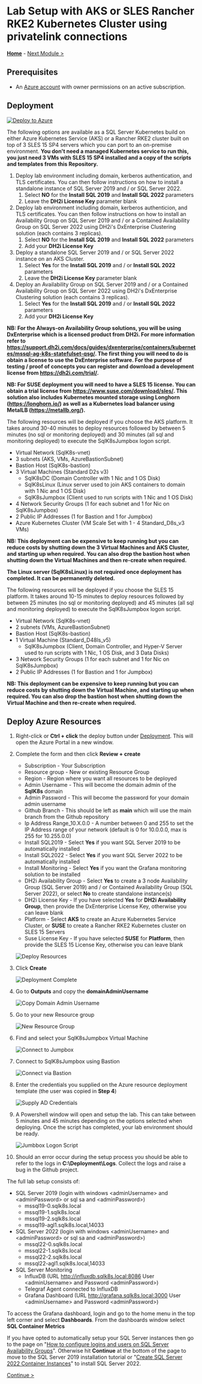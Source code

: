 # Lab Setup with AKS or SLES Rancher RKE2 Kubernetes Cluster using privatelink connections

**[Home](../README.md)** - [Next Module >](../modules/sql19.md)

## Prerequisites

* An [Azure account](https://azure.microsoft.com/free/) with owner permissions on an active subscription.

## Deployment

[![Deploy to Azure](https://aka.ms/deploytoazurebutton)](https://portal.azure.com/#create/Microsoft.Template/uri/https%3A%2F%2Fraw.githubusercontent.com%2FBobbyH49%2FSQLServerk8s%2Fmain%2Fplatform%2Fsetup.json)

The following options are available as a SQL Server Kubernetes build on either Azure Kubernetes Service (AKS) or a Rancher RKE2 cluster built on top of 3 SLES 15 SP4 servers which you can port to an on-premise environment.  **You don't need a managed Kubernetes service to run this, you just need 3 VMs with SLES 15 SP4 installed and a copy of the scripts and templates from this Repository.**

1. Deploy lab environment including domain, kerberos authentication, and TLS certificates. You can then follow instructions on how to install a standalone instance of SQL Server 2019 and \/ or SQL Server 2022.
    1. Select **NO** for the **Install SQL 2019** and **Install SQL 2022** parameters
    2. Leave the **DH2i License Key** parameter blank
2. Deploy lab environment including domain, kerberos authenticion, and TLS certificates.  You can then follow instructions on how to install an Availability Group on SQL Server 2019 and \/ or a Contained Availability Group on SQL Server 2022 using DH2i\'s DxEnterprise Clustering solution (each contains 3 replicas).
    1. Select **NO** for the **Install SQL 2019** and **Install SQL 2022** parameters
    2. Add your **DH2i License Key**
3. Deploy a standalone SQL Server 2019 and \/ or SQL Server 2022 instance on an AKS Cluster.
    1. Select **Yes** for the **Install SQL 2019** and \/ or **Install SQL 2022** parameters
    2. Leave the **DH2i License Key** parameter blank
4. Deploy an Availability Group on SQL Server 2019 and \/ or a Contained Availability Group on SQL Server 2022 using DH2i\'s DxEnterprise Clustering solution (each contains 3 replicas).
    1. Select **Yes** for the **Install SQL 2019** and \/ or **Install SQL 2022** parameters
    2. Add your **DH2i License Key**

**NB: For the Always-on Availability Group solutions, you will be using DxEnterprise which is a licensed product from DH2i.  For more information refer to https://support.dh2i.com/docs/guides/dxenterprise/containers/kubernetes/mssql-ag-k8s-statefulset-qsg/.  The first thing you will need to do is obtain a license to use the DxEnterprise software.  For the purpose of testing / proof of concepts you can register and download a development license from https://dh2i.com/trial/.**

**NB: For SUSE deployment you will need to have a SLES 15 license.  You can obtain a trial license from https://www.suse.com/download/sles/.  This solution also includes Kubernetes mounted storage using Longhorn (https://longhorn.io/) as well as a Kubernetes load balancer using MetalLB (https://metallb.org/).**

The following resources will be deployed if you choose the AKS platform.  It takes around 30-40 minutes to deploy resources followed by between 5 minutes (no sql or monitoring deployed) and 30 minutes (all sql and monitoring deployed) to execute the SqlK8sJumpbox logon script.

* Virtual Network (SqlK8s-vnet)
* 3 subnets (AKS, VMs, AzureBastionSubnet)
* Bastion Host (SqlK8s-bastion)
* 3 Virtual Machines (Standard D2s v3)
    * SqlK8sDC (Domain Controller with 1 Nic and 1 OS Disk)
    * SqlK8sLinux (Linux server used to join AKS containers to domain with 1 Nic and 1 OS Disk)
    * SqlK8sJumpbox (Client used to run scripts with 1 Nic and 1 OS Disk)
* 4 Network Security Groups (1 for each subnet and 1 for Nic on SqlK8sJumpbox)
* 2 Public IP Addresses (1 for Bastion and 1 for Jumpbox)
* Azure Kubernetes Cluster (VM Scale Set with 1 - 4 Standard_D8s_v3 VMs)

**NB: This deployment can be expensive to keep running but you can reduce costs by shutting down the 3 Virtual Machines and AKS Cluster, and starting up when required.  You can also drop the bastion host when shutting down the Virtual Machines and then re-create when required.**

**The Linux server (SqlK8sLinux) is not required once deployment has completed.  It can be permanently deleted.**

The following resources will be deployed if you choose the SLES 15 platform.  It takes around 10-15 minutes to deploy resources followed by between 25 minutes (no sql or monitoring deployed) and 45 minutes (all sql and monitoring deployed) to execute the SqlK8sJumpbox logon script.

* Virtual Network (SqlK8s-vnet)
* 2 subnets (VMs, AzureBastionSubnet)
* Bastion Host (SqlK8s-bastion)
* 1 Virtual Machine (Standard_D48ls_v5)
    * SqlK8sJumpbox (Client, Domain Controller, and Hyper-V Server used to run scripts with 1 Nic, 1 OS Disk, and 3 Data Disks)
* 3 Network Security Groups (1 for each subnet and 1 for Nic on SqlK8sJumpbox)
* 2 Public IP Addresses (1 for Bastion and 1 for Jumpbox)

**NB: This deployment can be expensive to keep running but you can reduce costs by shutting down the Virtual Machine, and starting up when required.  You can also drop the bastion host when shutting down the Virtual Machine and then re-create when required.**

## Deploy Azure Resources

1. Right-click or **Ctrl + click** the deploy button under [Deployment](#deployment).  This will open the Azure Portal in a new window.

2. Complete the form and then click **Review + create**

    * Subscription - Your Subscription
    * Resource group - New or existing Resource Group
    * Region - Region where you want all resources to be deployed
    * Admin Username - This will become the domain admin of the **SqlK8s** domain
    * Admin Password - This will become the password for your domain admin username
    * Github Branch - This should be left as **main** which will use the main branch from the Github repository
    * Ip Address Range_10.X.0.0 - A number between 0 and 255 to set the IP Address range of your network (default is 0 for 10.0.0.0, max is 255 for 10.255.0.0)
    * Install SQL2019 - Select **Yes** if you want SQL Server 2019 to be automatically installed
    * Install SQL2022 - Select **Yes** if you want SQL Server 2022 to be automatically installed
    * Install Monitoring - Select **Yes** if you want the Grafana monitoring solution to be installed
    * DH2i Availability Group - Select **Yes** to create a 3 node Availability Group (SQL Server 2019) and \/ or Contained Availability Group (SQL Server 2022), or select **No** to create standalone instance(s)
    * DH2i License Key - If you have selected **Yes** for **DH2i Availability Group**, then provide the DxEnterprise License Key, otherwise you can leave blank
    * Platform - Select **AKS** to create an Azure Kubernetes Service Cluster, or **SUSE** to create a Rancher RKE2 Kubernetes cluster on SLES 15 Servers
    * Suse License Key - If you have selected **SUSE** for **Platform**, then provide the SLES 15 License Key, otherwise you can leave blank

    ![Deploy Resources](media/DeployResources.jpg)

3. Click **Create**

    ![Deployment Complete](media/DeploymentComplete.jpg)

4. Go to **Outputs** and copy the **domainAdminUsername**

    ![Copy Domain Admin Username](media/CopyDomainAdminUsername.jpg)

5. Go to your new Resource group

    ![New Resource Group](media/NewResourceGroup.jpg)

6. Find and select your SqlK8sJumpbox Virtual Machine

    ![Connect to Jumpbox](media/ConnectToJumpbox.jpg)

7. Connect to SqlK8sJumpbox using Bastion

    ![Connect via Bastion](media/ConnectViaBastion.jpg)

8. Enter the credentials you supplied on the Azure resource deployment template (the user was copied in **Step 4**)

    ![Supply AD Credentials](media/SupplyADCredentials.jpg)

9. A Powershell window will open and setup the lab.  This can take between 5 minutes and 45 minutes depending on the options selected when deploying.  Once the script has completed, your lab environment should be ready.

    ![Jumbbox Logon Script](media/JumpboxLogonScript.jpg)

10. Should an error occur during the setup process you should be able to refer to the logs in **C:\Deployment\Logs**.  Collect the logs and raise a bug in the Github project.

The full lab setup consists of:

* SQL Server 2019 (login with windows \<adminUsername\> and \<adminPassword\> or sql sa and \<adminPassword\>)
    * mssql19-0.sqlk8s.local
    * mssql19-1.sqlk8s.local
    * mssql19-2.sqlk8s.local
    * mssql19-agl1.sqlk8s.local,14033
* SQL Server 2022 (login with windows \<adminUsername\> and \<adminPassword\> or sql sa and \<adminPassword\>)
    * mssql22-0.sqlk8s.local
    * mssql22-1.sqlk8s.local
    * mssql22-2.sqlk8s.local
    * mssql22-agl1.sqlk8s.local,14033
* SQL Server Monitoring
    * InfluxDB (URL http://influxdb.sqlk8s.local:8086 User \<adminUsername\> and Password \<adminPassword\>)
    * Telegraf Agent connected to InfluxDB
    * Grafana Dashboard (URL http://grafana.sqlk8s.local:3000 User \<adminUsername\> and Password \<adminPassword\>)
        
To access the Grafana dashboard, login and go to the home menu in the top left corner and select **Dashboards**.  From the dashboards window select **SQL Container Metrics**

If you have opted to automatically setup your SQL Server instances then go to the page on "[How to configure logins and users on SQL Server Availability Groups](../modules/logins.md)".  Otherwise hit **Continue** at the bottom of the page to move to the SQL Server 2019 installation tutorial or "[Create SQL Server 2022 Container Instances](./modules/sql22.md)" to install SQL Server 2022.

[Continue >](../modules/sql19.md)
